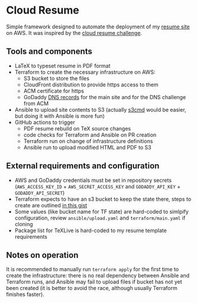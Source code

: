 # Cloud Resume

Simple framework designed to automate the deployment of my [resume site](https://resume.veksh.in) on AWS. It was inspired by the [cloud resume challenge](https://cloudresumechallenge.dev/).

## Tools and components

- LaTeX to typeset resume in PDF format
- Terraform to create the necessary infrastructure on AWS:
  - S3 bucket to store the files
  - CloudFront distribution to provide https access to them
  - ACM certificate for https
  - GoDaddy [DNS records](https://github.com/veksh/terraform-provider-godaddy-dns) for the main site and for the DNS challenge from ACM
- Ansible to upload site contents to S3 (actually [s3cmd](https://s3tools.org/s3cmd) would be easier, but doing it with Ansible is more fun)
- GitHub actions to trigger
  - PDF resume rebuild on TeX source changes
  - code checks for Terraform and Ansible on PR creation
  - Terraform run on change of infrastructure definitions
  - Ansible run to upload modified HTML and PDF to S3

## External requirements and configuration

- AWS and GoDaddy credentials must be set in repository secrets (`AWS_ACCESS_KEY_ID` + `AWS_SECRET_ACCESS_KEY` and `GODADDY_API_KEY` + `GODADDY_API_SECRET`)
- Terraform expects to have an s3 bucket to keep the state there, steps to create are outlined [in this gist](https://gist.github.com/veksh/c6804b0d32f5138a92fa1cdb7ed67f7d)
- Some values (like bucket name for TF state) are hard-coded to simlpify configuration, review `ansible/upload.yaml` and `terraform/main.yaml` if cloning
- Package list for TeXLive is hard-coded to my resume template requirements

## Notes on operation

It is recommended to manually run `terraform apply` for the first time to create the infrastructure: there is no real dependency between Ansible and Terraform runs, and Ansible may fail to upload files if bucket has not yet been created (it is better to avoid the race, although usually Terraform finishes faster).
